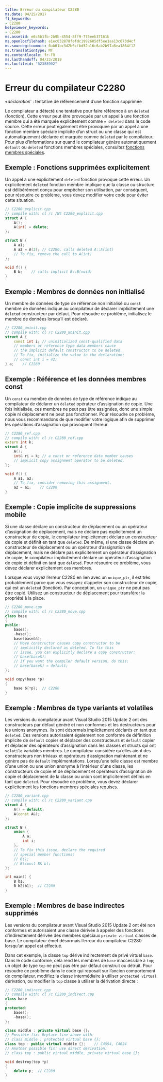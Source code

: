 ```yaml
---
title: Erreur du compilateur C2280
ms.date: 04/25/2017
f1_keywords:
- C2280
helpviewer_keywords:
- C2280
ms.assetid: e6c5b1fb-2b9b-4554-8ff9-775eeb37161b
ms.openlocfilehash: e1ec032878fefdc1992605df5ee1aa13c673d4cf
ms.sourcegitcommit: 0ab61bc3d2b6cfbd52a16c6ab2b97a8ea1864f12
ms.translationtype: MT
ms.contentlocale: fr-FR
ms.lasthandoff: 04/23/2019
ms.locfileid: "62388902"
---
```

# <a name="compiler-error-c2280"></a>Erreur du compilateur C2280

«*déclaration*' : tentative de référencement d’une fonction supprimée

Le compilateur a détecté une tentative pour faire référence à un `deleted` (fonction). Cette erreur peut être provoquée par un appel à une fonction membre qui a été marquée explicitement comme `= deleted` dans le code source. Cette erreur peut également être provoquée par un appel à une fonction membre spéciale implicite d’un struct ou une classe qui est automatiquement déclarée et marquée comme `deleted` par le compilateur. Pour plus d’informations sur quand le compilateur génère automatiquement `default` ou `deleted` fonctions membres spéciales, consultez [fonctions membres spéciales](../../cpp/special-member-functions.md).

## <a name="example-explicitly-deleted-functions"></a>Exemple : Fonctions supprimées explicitement

Un appel à une explicitement `deleted` fonction provoque cette erreur. Un explicitement `deleted` fonction membre implique que la classe ou structure est délibérément conçu pour empêcher son utilisation, par conséquent, pour résoudre ce problème, vous devez modifier votre code pour éviter cette situation.

```cpp
// C2280_explicit.cpp
// compile with: cl /c /W4 C2280_explicit.cpp
struct A {
    A();
    A(int) = delete;
};

struct B {
    A a1;
    A a2 = A(3); // C2280, calls deleted A::A(int)
    // To fix, remove the call to A(int)
};

void f() {
    B b;    // calls implicit B::B(void)
}
```

## <a name="example-uninitialized-data-members"></a>Exemple : Membres de données non initialisé

Un membre de données de type de référence non initialisé ou `const` membre de données indique au compilateur de déclarer implicitement une `deleted` constructeur par défaut. Pour résoudre ce problème, initialisez le membre de données lorsqu’il est déclaré.

```cpp
// C2280_uninit.cpp
// compile with: cl /c C2280_uninit.cpp
struct A {
    const int i; // uninitialized const-qualified data
    // members or reference type data members cause
    // the implicit default constructor to be deleted.
    // To fix, initialize the value in the declaration:
    // const int i = 42;
} a;    // C2280
```

## <a name="example-reference-and-const-data-members"></a>Exemple : Référence et les données membres const

Un `const` ou membre de données de type de référence indique au compilateur de déclarer un `deleted` opérateur d’assignation de copie. Une fois initialisée, ces membres ne peut pas être assignées, donc une simple copie ni déplacement ne peut pas fonctionner. Pour résoudre ce problème, nous vous recommandons de que modifier votre logique afin de supprimer les opérations d’assignation qui provoquent l’erreur.

```cpp
// C2280_ref.cpp
// compile with: cl /c C2280_ref.cpp
extern int k;
struct A {
    A();
    int& ri = k; // a const or reference data member causes
    // implicit copy assignment operator to be deleted.
};

void f() {
    A a1, a2;
    // To fix, consider removing this assignment.
    a2 = a1;    // C2280
}
```

## <a name="example-movable-deletes-implicit-copy"></a>Exemple : Copie implicite de suppressions mobile

Si une classe déclare un constructeur de déplacement ou un opérateur d’assignation de déplacement, mais ne déclare pas explicitement un constructeur de copie, le compilateur implicitement déclare un constructeur de copie et définit en tant que `deleted`. De même, si une classe déclare un constructeur de déplacement ou un opérateur d’assignation de déplacement, mais ne déclare pas explicitement un opérateur d’assignation de copie, le compilateur implicitement déclare un opérateur d’assignation de copie et définit en tant que `deleted`. Pour résoudre ce problème, vous devez déclarer explicitement ces membres.

Lorsque vous voyez l’erreur C2280 en lien avec un `unique_ptr`, il est très probablement parce que vous essayez d’appeler son constructeur de copie, qui est un `deleted` (fonction). Par conception, un `unique_ptr` ne peut pas être copié. Utilisez un constructeur de déplacement pour transférer la propriété à la place.

```cpp
// C2280_move.cpp
// compile with: cl /c C2280_move.cpp
class base
{
public:
    base();
    ~base();
    base(base&&);
    // Move constructor causes copy constructor to be
    // implicitly declared as deleted. To fix this
    // issue, you can explicitly declare a copy constructor:
    // base(base&);
    // If you want the compiler default version, do this:
    // base(base&) = default;
};

void copy(base *p)
{
    base b{*p};  // C2280
}
```

## <a name="example-variant-and-volatile-members"></a>Exemple : Membres de type variants et volatiles

Les versions du compilateur avant Visual Studio 2015 Update 2 ont des constructeurs par défaut généré et non conformes et les destructeurs pour les unions anonymes. Ils sont désormais implicitement déclarés en tant que `deleted`. Ces versions autorisaient également non conforme de définition implicite de `default` copier et déplacer des constructeurs et `default` copier et déplacer des opérateurs d’assignation dans les classes et structs qui ont `volatile` variables membres. Le compilateur considère qu’elles aient des constructeurs non triviaux et opérateurs d’assignation maintenant et ne génère pas de `default` implémentations. Lorsqu’une telle classe est membre d’une union ou une union anonyme à l’intérieur d’une classe, les constructeurs de copie et de déplacement et opérateurs d’assignation de copie et déplacement de la classe ou union sont implicitement définis en tant que `deleted`. Pour résoudre ce problème, vous devez déclarer explicitement les fonctions membres spéciales requises.

```cpp
// C2280_variant.cpp
// compile with: cl /c C2280_variant.cpp
struct A {
    A() = default;
    A(const A&);
};

struct B {
    union {
        A a;
        int i;
    };
    // To fix this issue, declare the required
    // special member functions:
    // B();
    // B(const B& b);
};

int main() {
    B b1;
    B b2(b1);  // C2280
}
```

## <a name="example-indirect-base-members-deleted"></a>Exemple : Membres de base indirectes supprimés

Les versions du compilateur avant Visual Studio 2015 Update 2 ont été non conformes et autorisaient une classe dérivée à appeler des fonctions d’indirectement dérivée des membres spéciaux `private virtual` classes de base. Le compilateur émet désormais l’erreur du compilateur C2280 lorsqu’un appel est effectué.

Dans cet exemple, la classe `top` dérive indirectement de privé virtuel `base`. Dans le code conforme, cela rend les membres de `base` inaccessible à `top`; un objet de type `top` ne peut pas être par défaut construit ou détruit. Pour résoudre ce problème dans le code qui reposait sur l’ancien comportement de compilateur, modifiez la classe intermédiaire à utiliser `protected virtual` dérivation, ou modifier la `top` classe à utiliser la dérivation directe :

```cpp
// C2280_indirect.cpp
// compile with: cl /c C2280_indirect.cpp
class base
{
protected:
    base();
    ~base();
};

class middle : private virtual base {};
// Possible fix: Replace line above with:
// class middle : protected virtual base {};
class top : public virtual middle {};    // C4594, C4624
// Another possible fix: use direct derivation:
// class top : public virtual middle, private virtual base {};

void destroy(top *p)
{
    delete p;  // C2280
}
```
